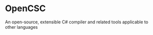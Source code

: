 OpenCSC
=======

An open-source, extensible C# compiler and related tools applicable to other languages
